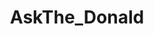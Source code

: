 ---
title: AskThe_Donald
crosslinks:
- The_Donald
- politics
- pics
- conspiracy
- AskReddit
- NeutralPolitics
- AskTrumpSupporters
- KotakuInAction
- xkcd
- AskHistorians
- worldnews
- OutOfTheLoop
- IAmA
- SandersForPresident
- changemyview
- uncensorednews
- TheRightBoycott
- announcements
- redacted
- news
---